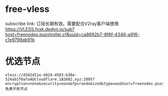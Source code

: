 # free-vless

subscribe link: 订阅长期有效。需要配合V2ray客户端使用
https://VLESS.fxxk.dedyn.io/sub?host=freenodes.pusytroller.cf&uuid=ca8692b7-8f6f-4346-a916-c1e9798ab91b


# 优选节点
```
vless://d342d11e-d424-4583-b36e-524ab1f0afa4@cloudflare.182682.xyz:2095?encryption=none&security=none&fp=randomized&type=ws&host=freenodes.pusytroller.cf&path=%2F%3Fed%3D2560#免费不死节点
```
